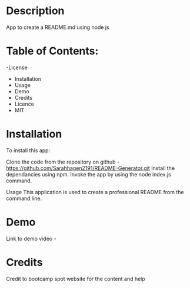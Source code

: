 # Description
App to create a README.md using node js

# Table of Contents:
-License
- Installation
- Usage
- Demo
- Credits
- Licence
- MIT

# Installation
To install this app:

Clone the code from the repository on github - https://github.com/Sarahhagen2191/README-Generator.git Install the dependancies using npm. Invoke the app by using the node index.js command.

Usage
This application is used to create a professional README from the command line.

# Demo
Link to demo video -

# Credits
Credit to bootcamp spot website for the content and help
